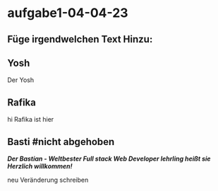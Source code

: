 # aufgabe1-04-04-23

## Füge irgendwelchen Text Hinzu:

## Yosh
Der Yosh

## Rafika 
hi Rafika ist hier

## Basti #nicht abgehoben
**_Der Bastian - Weltbester Full stack Web Developer lehrling heißt sie Herzlich willkommen!_**

neu Veränderung schreiben 